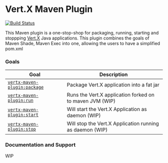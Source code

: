 # Vert.X Maven Plugin

[![Build Status](https://travis-ci.org/kameshsampath/vertx-maven-plugin.svg?branch=master)](https://travis-ci.org/kameshsampath/vertx-maven-plugin.svg?branch=master)

This Maven plugin is a one-stop-shop for packaging, running, starting and stoppping  [Vert.X](http://vertx.io/) Java applications.  This plugin
combines the goals of Maven Shade, Maven Exec into one, allowing the users to have a simplified pom.xml

### Goals

| Goal                                          | Description                           |
| --------------------------------------------- | ------------------------------------- |
| [`vertx-maven-plugin:package`](#) | Package  Vert.X application into a fat jar |
| [`vertx-maven-plugin:run`](#) | Runs the  Vert.X application forked on to maven JVM (WIP)|
| [`vertx-maven-plugin:start`](#) | Will start the  Vert.X Application as daemon (WIP)  |
| [`vertx-maven-plugin:stop`](#) | Will stop the  Vert.X Application running as daemon (WIP)  |

### Documentation and Support

WIP
